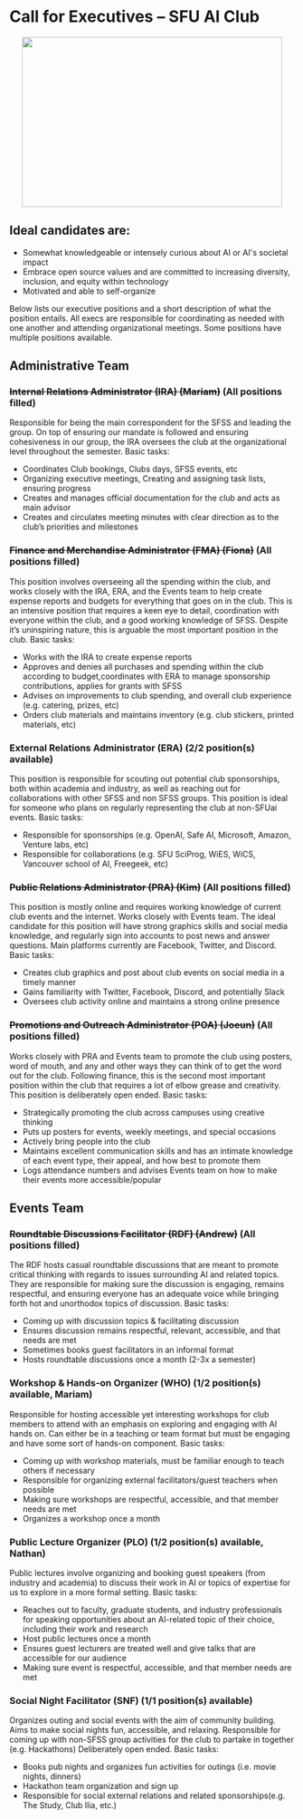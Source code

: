 # Call for Executives – SFU AI Club

<p align="center">
  <img width="460" height="300" src="https://raw.githubusercontent.com/sfuai/official/master/logo.png">
</p>

## Ideal candidates are:
  * Somewhat knowledgeable or intensely curious about AI or AI's societal impact
  * Embrace open source values and are committed to increasing diversity, inclusion, and equity within technology
  * Motivated and able to self-organize

Below lists our executive positions and a short description of what the position entails. All execs are responsible for coordinating as needed with one another and attending organizational meetings. Some positions have multiple positions available.

## Administrative Team

### ~~Internal Relations Administrator (IRA) (Mariam)~~ (All positions filled)
  Responsible for being the main correspondent for the SFSS and leading the group. On top of ensuring our mandate is followed and ensuring cohesiveness in our group, the IRA oversees the club at the organizational level throughout the semester.
Basic tasks:
  * Coordinates Club bookings, Clubs days, SFSS events, etc
  * Organizing executive meetings, Creating and assigning task lists, ensuring progress
  * Creates and manages official documentation for the club and acts as main advisor
  * Creates and circulates meeting minutes with clear direction as to the club’s priorities and milestones

### ~~Finance and Merchandise Administrator (FMA) (Fiona)~~ (All positions filled)
  This position involves overseeing all the spending within the club, and works closely with the IRA, ERA, and the Events team to help create expense reports and budgets for everything that goes on in the club. This is an intensive position that requires a keen eye to detail, coordination with everyone within the club, and a good working knowledge of SFSS. Despite it’s uninspiring nature, this is arguable the most important position in the club.
  Basic tasks:
  * Works with the IRA to create expense reports
  * Approves and denies all purchases and spending within the club according to budget,coordinates with ERA to manage sponsorship contributions, applies for grants with SFSS
  * Advises on improvements to club spending, and overall club experience (e.g. catering, prizes, etc)
  * Orders club materials and maintains inventory (e.g. club stickers, printed materials, etc)

### External Relations Administrator (ERA) (2/2 position(s) available)
  This position is responsible for scouting out potential club sponsorships, both within academia and industry, as well as reaching out for collaborations with other SFSS and non SFSS groups. This position is ideal for someone who plans on regularly representing the club at non-SFUai events.
  Basic tasks:
  * Responsible for sponsorships (e.g. OpenAI, Safe AI, Microsoft, Amazon, Venture labs, etc)
  * Responsible for collaborations (e.g. SFU SciProg, WiES, WiCS, Vancouver school of AI, Freegeek, etc)

### ~~Public Relations Administrator (PRA) (Kim)~~ (All positions filled)
  This position is mostly online and requires working knowledge of current club events and the internet. Works closely with Events team. The ideal candidate for this position will have strong graphics skills and social media knowledge, and regularly sign into accounts to post news and answer questions. Main platforms currently are Facebook, Twitter, and Discord.
  Basic tasks:
  * Creates club graphics and post about club events on social media in a timely manner
  * Gains familiarity with Twitter, Facebook, Discord, and potentially Slack
  * Oversees club activity online and maintains a strong online presence

### ~~Promotions and Outreach Administrator (POA) (Joeun)~~ (All positions filled)
  Works closely with PRA and Events team to promote the club using posters, word of mouth, and any and other ways they can think of to get the word out for the club. Following finance, this is the second most important position within the club that requires a lot of elbow grease and creativity. This position is deliberately open ended.
  Basic tasks:
  * Strategically promoting the club across campuses using creative thinking
  * Puts up posters for events, weekly meetings, and special occasions
  * Actively bring people into the club
  * Maintains excellent communication skills and has an intimate knowledge of each event type, their appeal, and how best to promote them
  * Logs attendance numbers and advises Events team on how to make their events more accessible/popular

## Events Team

### ~~Roundtable Discussions Facilitator (RDF) (Andrew)~~ (All positions filled)
  The RDF hosts casual roundtable discussions that are meant to promote critical thinking with regards to issues surrounding AI and related topics. They are responsible for making sure the discussion is engaging, remains respectful, and ensuring everyone has an adequate voice while bringing forth hot and unorthodox topics of discussion.
  Basic tasks:
  * Coming up with discussion topics & facilitating discussion
  * Ensures discussion remains respectful, relevant, accessible, and that needs are met 
  * Sometimes books guest facilitators in an informal format
  * Hosts roundtable discussions once a month (2-3x a semester)

### Workshop & Hands-on Organizer (WHO) (1/2 position(s) available, Mariam) 
  Responsible for hosting accessible yet interesting workshops for club members to attend with an emphasis on exploring and engaging with AI hands on. Can either be in a teaching or team format but must be engaging and have some sort of hands-on component.
  Basic tasks:
  * Coming up with workshop materials, must be familiar enough to teach others if necessary
  * Responsible for organizing external facilitators/guest teachers when possible
  * Making sure workshops are respectful, accessible, and that member needs are met 
  * Organizes a workshop once a month

### Public Lecture Organizer (PLO) (1/2 position(s) available, Nathan)
  Public lectures involve organizing and booking guest speakers (from industry and academia) to discuss their work in AI or topics of expertise for us to explore in a more formal setting.
Basic tasks:
  * Reaches out to faculty, graduate students, and industry professionals for speaking opportunities about an AI-related topic of their choice, including their work and research
  * Host public lectures once a month
  * Ensures guest lecturers are treated well and give talks that are accessible for our audience 
  * Making sure event is respectful, accessible, and that member needs are met

### Social Night Facilitator (SNF) (1/1 position(s) available)
  Organizes outing and social events with the aim of community building. Aims to make social nights fun, accessible, and relaxing. Responsible for coming up with non-SFSS group activities for the club to partake in together (e.g. Hackathons) Deliberately open ended.
  Basic tasks:
  * Books pub nights and organizes fun activities for outings (i.e. movie nights, dinners) 
  * Hackathon team organization and sign up
  * Responsible for social external relations and related sponsorships(e.g. The Study, Club Ilia, etc.)


